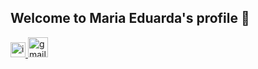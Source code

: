 ## Welcome to Maria Eduarda's profile 🫧

<div>
<a href = "https://instagram.com/_duudafs"><img width="24" height="24" src="https://img.icons8.com/material-outlined/24/instagram-new--v1.png" alt="instagram-new--v1"/>
<a href = "mailto@dudascomparin@gmail.com"><img width="32" height="32" background-color="#E4A3C2" src="https://img.icons8.com/ios-filled/50/gmail-new.png" alt="gmail-new"/>
</div>



<!--
**duudafs/duudafs** is a ✨ _special_ ✨ repository because its `README.md` (this file) appears on your GitHub profile.

-->

